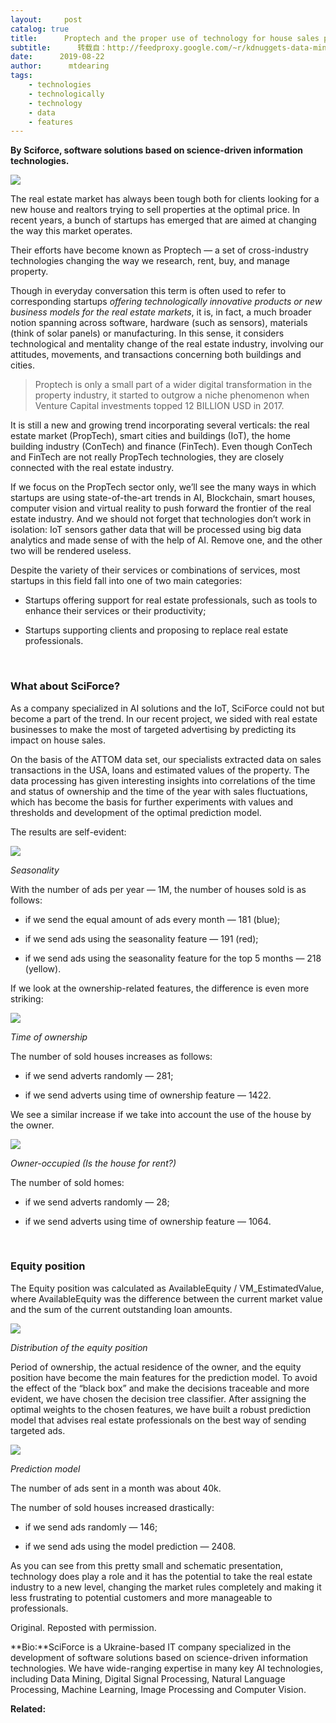 ```yaml
---
layout:     post
catalog: true
title:      Proptech and the proper use of technology for house sales prediction
subtitle:      转载自：http://feedproxy.google.com/~r/kdnuggets-data-mining-analytics/~3/dbBxvaEtU7Q/proptech-technology-house-sales-prediction.html
date:      2019-08-22
author:      mtdearing
tags:
    - technologies
    - technologically
    - technology
    - data
    - features
---
```


**By Sciforce, software solutions based on science-driven information technologies.**

![](https://miro.medium.com/max/2000/0*Ppv9k0nK6iNZQOL_)


The real estate market has always been tough both for clients looking for a new house and realtors trying to sell properties at the optimal price. In recent years, a bunch of startups has emerged that are aimed at changing the way this market operates.

Their efforts have become known as Proptech — a set of cross-industry technologies changing the way we research, rent, buy, and manage property.


Though in everyday conversation this term is often used to refer to corresponding startups *offering technologically innovative products or new business models for the real estate markets*, it is, in fact, a much broader notion spanning across software, hardware (such as sensors), materials (think of solar panels) or manufacturing. In this sense, it considers technological and mentality change of the real estate industry, involving our attitudes, movements, and transactions concerning both buildings and cities.


> Proptech is only a small part of a wider digital transformation in the property industry, it started to outgrow a niche phenomenon when Venture Capital investments topped 12 BILLION USD in 2017.

It is still a new and growing trend incorporating several verticals: the real estate market (PropTech), smart cities and buildings (IoT), the home building industry (ConTech) and finance (FinTech). Even though ConTech and FinTech are not really PropTech technologies, they are closely connected with the real estate industry.


If we focus on the PropTech sector only, we’ll see the many ways in which startups are using state-of-the-art trends in AI, Blockchain, smart houses, computer vision and virtual reality to push forward the frontier of the real estate industry. And we should not forget that technologies don’t work in isolation: IoT sensors gather data that will be processed using big data analytics and made sense of with the help of AI. Remove one, and the other two will be rendered useless.


Despite the variety of their services or combinations of services, most startups in this field fall into one of two main categories:


- Startups offering support for real estate professionals, such as tools to enhance their services or their productivity;

- Startups supporting clients and proposing to replace real estate professionals.


 

### What about SciForce?

As a company specialized in AI solutions and the IoT, SciForce could not but become a part of the trend. In our recent project, we sided with real estate businesses to make the most of targeted advertising by predicting its impact on house sales.


On the basis of the ATTOM data set, our specialists extracted data on sales transactions in the USA, loans and estimated values of the property. The data processing has given interesting insights into correlations of the time and status of ownership and the time of the year with sales fluctuations, which has become the basis for further experiments with values and thresholds and development of the optimal prediction model.


The results are self-evident:


![](https://miro.medium.com/max/1000/0*icoTi_EJadARF9TU)



*Seasonality*

With the number of ads per year — 1M, the number of houses sold is as follows:

- if we send the equal amount of ads every month — 181 (blue);

- if we send ads using the seasonality feature — 191 (red);

- if we send ads using the seasonality feature for the top 5 months — 218 (yellow).


If we look at the ownership-related features, the difference is even more striking:


![](https://miro.medium.com/max/1000/0*Igs-E1cE14TuOK6n)



*Time of ownership*

The number of sold houses increases as follows:

- if we send adverts randomly — 281;

- if we send adverts using time of ownership feature — 1422.


We see a similar increase if we take into account the use of the house by the owner.


![](https://miro.medium.com/max/1000/0*D0EwZQFV6IKWEJxM)



*Owner-occupied (Is the house for rent?)*

The number of sold homes:

- if we send adverts randomly — 28;

- if we send adverts using time of ownership feature — 1064.


 

### Equity position

The Equity position was calculated as AvailableEquity / VM_EstimatedValue, where AvailableEquity was the difference between the current market value and the sum of the current outstanding loan amounts.


![](https://miro.medium.com/max/1000/0*JwfemF2_yFSwaOLv)



*Distribution of the equity position*

Period of ownership, the actual residence of the owner, and the equity position have become the main features for the prediction model. To avoid the effect of the “black box” and make the decisions traceable and more evident, we have chosen the decision tree classifier. After assigning the optimal weights to the chosen features, we have built a robust prediction model that advises real estate professionals on the best way of sending targeted ads.

![](https://miro.medium.com/max/1000/0*QPalZKKTECKhM1ZE)


*Prediction model*

The number of ads sent in a month was about 40k.

The number of sold houses increased drastically:


- if we send ads randomly — 146;

- if we send ads using the model prediction — 2408.


As you can see from this pretty small and schematic presentation, technology does play a role and it has the potential to take the real estate industry to a new level, changing the market rules completely and making it less frustrating to potential customers and more manageable to professionals.


Original. Reposted with permission.

**Bio:**SciForce is a Ukraine-based IT company specialized in the development of software solutions based on science-driven information technologies. We have wide-ranging expertise in many key AI technologies, including Data Mining, Digital Signal Processing, Natural Language Processing, Machine Learning, Image Processing and Computer Vision.

**Related:**


